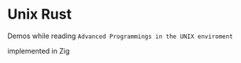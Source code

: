 # Unix Rust


Demos while reading `Advanced Programmings in the UNIX enviroment`

implemented in Zig


